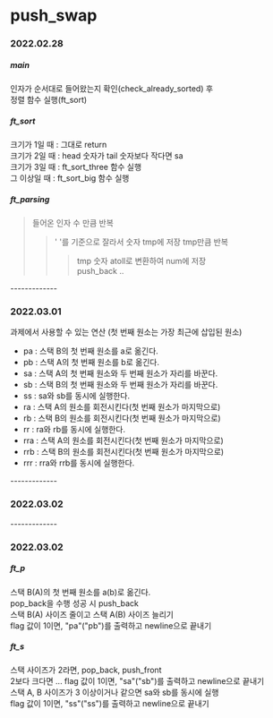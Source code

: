 # push_swap

### 2022.02.28

##### main <br/>

인자가 순서대로 들어왔는지 확인(check_already_sorted) 후 <br/>
정렬 함수 실행(ft_sort)<br/>

##### ft_sort <br/>

크기가 1일 때 : 그대로 return <br/>
크기가 2일 때 : head 숫자가 tail 숫자보다 작다면 sa <br/>
크기가 3일 때 : ft_sort_three 함수 실행 <br/>
그 이상일 때 : ft_sort_big 함수 실행 <br/>

##### ft_parsing <br/>

> 들어온 인자 수 만큼 반복
>
> > ' '를 기준으로 잘라서 숫자 tmp에 저장
> > tmp만큼 반복
> >
> > > tmp 숫자 atoll로 변환하여 num에 저장 <br/>push_back ..<br/>

-------------<br/>

### 2022.03.01 <br/>

과제에서 사용할 수 있는 연산 (첫 번째 원소는 가장 최근에 삽입된 원소) <br/>

- pa : 스택 B의 첫 번째 원소를 a로 옮긴다.<br/>
- pb : 스택 A의 첫 번째 원소를 b로 옮긴다.<br/>
- sa : 스택 A의 첫 번째 원소와 두 번째 원소가 자리를 바꾼다.<br/>
- sb : 스택 B의 첫 번째 원소와 두 번째 원소가 자리를 바꾼다.<br/>
- ss : sa와 sb를 동시에 실행한다.<br/>
- ra : 스택 A의 원소를 회전시킨다(첫 번째 원소가 마지막으로)<br/>
- rb : 스택 B의 원소를 회전시킨다(첫 번째 원소가 마지막으로)<br/>
- rr : ra와 rb를 동시에 실행한다.<br/>
- rra : 스택 A의 원소를 회전시킨다(첫 번째 원소가 마지막으로)<br/>
- rrb : 스택 B의 원소를 회전시킨다(첫 번째 원소가 마지막으로)<br/>
- rrr : rra와 rrb를 동시에 실행한다.<br/>

-------------<br/>

### 2022.03.02<br/>

-------------<br/>

### 2022.03.02<br/>

##### ft_p <br/>

스택 B(A)의 첫 번째 원소를 a(b)로 옮긴다.<br/>
pop_back을 수행 성공 시 push_back <br/>
스택 B(A) 사이즈 줄이고 스택 A(B) 사이즈 늘리기<br/>
flag 값이 1이면, "pa"("pb")를 출력하고 newline으로 끝내기<br/>

##### ft_s <br/>

스택 사이즈가 2라면, pop_back, push_front <br/>
2보다 크다면 ...
flag 값이 1이면, "sa"("sb")를 출력하고 newline으로 끝내기<br/>
스택 A, B 사이즈가 3 이상이거나 같으면 sa와 sb를 동시에 실행 <br/>
flag 값이 1이면, "ss"("ss")를 출력하고 newline으로 끝내기<br/>
